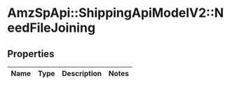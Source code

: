 # AmzSpApi::ShippingApiModelV2::NeedFileJoining

## Properties
Name | Type | Description | Notes
------------ | ------------- | ------------- | -------------


